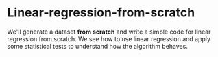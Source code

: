 # Linear-regression-from-scratch

We'll generate a dataset **from scratch** and write a simple code for linear regression from scratch. We see how to use linear regression and apply some statistical tests to understand how the algorithm behaves.
